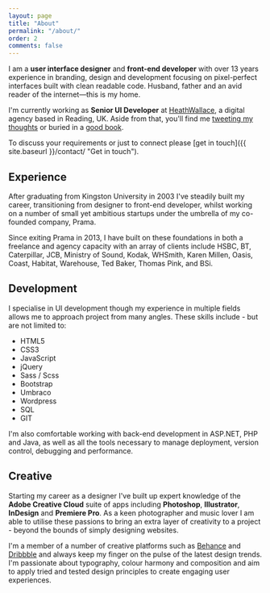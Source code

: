 ```yaml
---
layout: page
title: "About"
permalink: "/about/"
order: 2
comments: false
---
```



I am a **user interface designer** and **front-end developer** with over 13 years experience in branding, design and development focusing on pixel-perfect interfaces built with clean readable code. Husband, father and an avid reader of the internet—this is my home.

I'm currently working as **Senior UI Developer** at <a href="http://www.heathwallace.com" target="_blank" title="HeathWallace - Digital solutions for global brands">HeathWallace</a>, a digital agency based in Reading, UK. Aside from that, you'll find me <a href="http://www.twitter.com/ajaykarwal" target="_blank" title="Follow me on Twitter">tweeting my thoughts</a> or buried in a <a href="https://www.goodreads.com/ajaykarwal" target="_blank" title="My Goodreads profile">good book</a>.


To discuss your requirements or just to connect please [get in touch]({{ site.baseurl }}/contact/ "Get in touch").


## Experience
After graduating from Kingston University in 2003 I've steadily built my career, transitioning from designer to front-end developer, whilst working on a number of small yet ambitious startups under the umbrella of my co-founded company, Prama.


Since exiting Prama in 2013, I have built on these foundations in both a freelance and agency capacity with an array of clients include HSBC, BT, Caterpillar, JCB, Ministry of Sound, Kodak, WHSmith, Karen Millen, Oasis, Coast, Habitat, Warehouse, Ted Baker, Thomas Pink, and BSi.


## Development
I specialise in UI development though my experience in multiple fields allows me to approach project from many angles. These skills include - but are not limited to:

- HTML5
- CSS3
- JavaScript
- jQuery
- Sass / Scss
- Bootstrap
- Umbraco
- Wordpress
- SQL
- GIT

I'm also comfortable working with back-end development in ASP.NET, PHP and Java, as well as all the tools necessary to manage deployment, version control, debugging and performance.


## Creative
Starting my career as a designer I've built up expert knowledge of the **Adobe Creative Cloud** suite of apps including **Photoshop**, **Illustrator**, **InDesign** and **Premiere Pro**. As a keen photographer and music lover I am able to utilise these passions to bring an extra layer of creativity to a project - beyond the bounds of simply designing websites.


I'm a member of a number of creative platforms such as <a href="http://www.behance.net/ajaykarwal" target="_blank" title="My Behance profile">Behance</a> and <a href="http://www.dribbble.com/ajaykarwal" target="_blank" title="My Dribbble profile">Dribbble</a> and always keep my finger on the pulse of the latest design trends. I'm passionate about typography, colour harmony and composition and aim to apply tried and tested design principles to create engaging user experiences.
